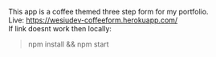 This app is a coffee themed three step form for my portfolio.  
Live: https://wesiudev-coffeeform.herokuapp.com/  
If link doesnt work then locally:  

>npm install && npm start
